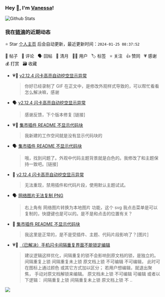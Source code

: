 ### Hey 👋, I'm [Vanessa](http://vanessa.b3log.org/)!

![Github Stats](https://github-readme-stats.vercel.app/api?username=Vanessa219&show_icons=true)

<!--events start -->

### 我在[链滴](https://ld246.com)的近期动态

⭐️ Star [个人主页](https://github.com/Vanessa219/Vanessa219) 后会自动更新，最近更新时间：`2024-01-25 08:37:52`

📝 帖子 &nbsp; 💬 评论 &nbsp; 🗣 回帖 &nbsp; 🌙 清月 &nbsp; 👨‍💻 用户 &nbsp; 🏷️ 标签 &nbsp; ⭐️ 关注 &nbsp; 👍 赞同 &nbsp; 💗 感谢 &nbsp; 💰 打赏 &nbsp; 🗃 收藏

* 💗💬 [v2.12.4 闪卡高亮自动挖空显示异常](https://ld246.com/article/1706068631218/comment/1706079303397#comments)

  > 你好已经录制了 GIF 在正文中，是修改外观样式导致的，可以帮忙看看怎么解决嘛，感谢
* 🗣 [v2.12.4 闪卡高亮自动挖空显示异常](https://ld246.com/article/1706068631218/comment/1706079303397#comments)

  > 感谢反馈，下个版本修复 [链接]
* 💗💬 [集市插件 README 不显示代码块](https://ld246.com/article/1706023941926/comment/1706067653355#comments)

  > 我新建的工作空间就是没有显示代码块的
* 🗣 [集市插件 README 不显示代码块](https://ld246.com/article/1706023941926/comment/1706067653355#comments)

  > 哦，找到问题了。外观中代码主题背景就是白色的。我修改了和主题保持一致吧。[链接]
* 💬 [v2.12.4 闪卡高亮自动挖空显示异常](https://ld246.com/article/1706068631218/comment/1706073542280#comments)

  > 无法重现，禁用插件和代码片段，使用默认主题试试。
* 🗣 [网络图片无法复制 PNG](https://ld246.com/article/1705997896870/comment/1705998094693#comments)

  > 右上角有 网络图片转换为本地图片 功能，这个 svg 我点击菜单是可以复制的，快捷键也是可以的。是不是和点击的位置有关？
* 💬 [集市插件 README 不显示代码块](https://ld246.com/article/1706023941926/comment/1706065833683#comments)

  > 我这里是正常的，是不是受插件、主题、代码片段影响了？[图片]
* 💗💬 [（已解决）手机闪卡间隔重复界面不能锁定编辑](https://ld246.com/article/1705840618455/comment/1705853523375#comments)

  > 建议逻辑这样优化，间隔重复的锁不会影响到原文档的锁，是独立的。 间隔重复上锁 间隔重复未上锁 原文档上锁 不可编辑 不可编辑， 此时可在图标上通过颜色 或其它方式加以区分； 若用户想编辑，就退出聚焦， 手动对原文档解锁来编辑。 原文档未上锁 不可编辑 可编辑 或者以下逻辑： 间隔重复上锁 间隔重复未上锁 原文档上锁 不 ..


<!--events end -->

<a title="Hits" target="_blank" href="https://github.com/Vanessa219/Vanessa219"><img src="https://hits.b3log.org/Vanessa219/Vanessa219.svg"></a>
